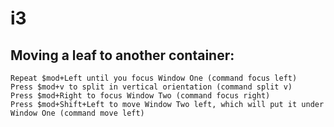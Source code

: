 # i3

## Moving a leaf to another container:


    Repeat $mod+Left until you focus Window One (command focus left)
    Press $mod+v to split in vertical orientation (command split v)
    Press $mod+Right to focus Window Two (command focus right)
    Press $mod+Shift+Left to move Window Two left, which will put it under Window One (command move left)

